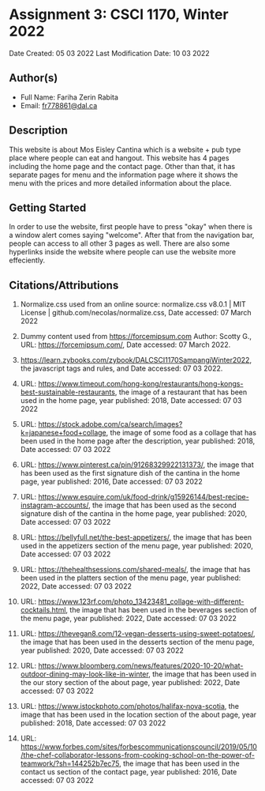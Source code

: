 # Assignment 3: CSCI 1170, Winter 2022

Date Created: 05 03 2022
Last Modification Date: 10 03 2022


## Author(s)

- Full Name: Fariha Zerin Rabita
- Email: fr778861@dal.ca


## Description
 This website is about Mos Eisley Cantina which is a website + pub type place where people can eat and hangout. This website has 4 pages including the home page and the contact page. Other than that, it has separate pages for menu and the information page where it shows the menu with the prices and more detailed information about the place.


## Getting Started 

In order to use the website, first people have to press "okay" when there is a window alert comes saying "welcome". After that from the navigation bar, people can access to all other 3 pages as well. There are also some hyperlinks inside the website where people can use the website more effeciently.


## Citations/Attributions 

1. Normalize.css used from an online source: normalize.css v8.0.1 | MIT License | github.com/necolas/normalize.css, Date accessed: 07 March 2022

2. Dummy content used from https://forcemipsum.com Author: Scotty G., URL: https://forcemipsum.com/, Date accessed: 07 March 2022.

3. https://learn.zybooks.com/zybook/DALCSCI1170SampangiWinter2022, the javascript tags and rules, and Date accessed: 07 03 2022.

4. URL: https://www.timeout.com/hong-kong/restaurants/hong-kongs-best-sustainable-restaurants, the image of a restaurant that has been used in the home page, year published: 2018, Date accessed:  07 03 2022

5.  URL: https://stock.adobe.com/ca/search/images?k=japanese+food+collage, the image of some food as a collage that has been used in the home page after the description, year published: 2018, Date accessed:  07 03 2022

6.  URL: https://www.pinterest.ca/pin/91268329922131373/, the image that has been used as the first signature dish of the cantina in the home page, year published: 2016, Date accessed:  07 03 2022

7.  URL: https://www.esquire.com/uk/food-drink/g15926144/best-recipe-instagram-accounts/, the image that has been used as the second signature dish of the cantina in the home page, year published: 2020, Date accessed:  07 03 2022

8. URL: https://bellyfull.net/the-best-appetizers/, the image that has been used in the appetizers section of the menu page, year published: 2020, Date accessed:  07 03 2022

9. URL: https://thehealthsessions.com/shared-meals/, the image that has been used in the platters section of the menu page, year published: 2022, Date accessed:  07 03 2022

10. URL: https://www.123rf.com/photo_13423481_collage-with-different-cocktails.html, the image that has been used in the beverages section of the menu page, year published: 2022, Date accessed:  07 03 2022

11. URL: https://thevegan8.com/12-vegan-desserts-using-sweet-potatoes/, the image that has been used in the desserts section of the menu page, year published: 2020, Date accessed:  07 03 2022

12. URL: https://www.bloomberg.com/news/features/2020-10-20/what-outdoor-dining-may-look-like-in-winter, the image that has been used in the our story section of the about page, year published: 2022, Date accessed:  07 03 2022

13. URL: https://www.istockphoto.com/photos/halifax-nova-scotia, the image that has been used in the location section of the about page, year published: 2018, Date accessed:  07 03 2022

14. URL: https://www.forbes.com/sites/forbescommunicationscouncil/2019/05/10/the-chef-collaborator-lessons-from-cooking-school-on-the-power-of-teamwork/?sh=144252b7ec75, the image that has been used in the contact us section of the contact page, year published: 2016, Date accessed:  07 03 2022

